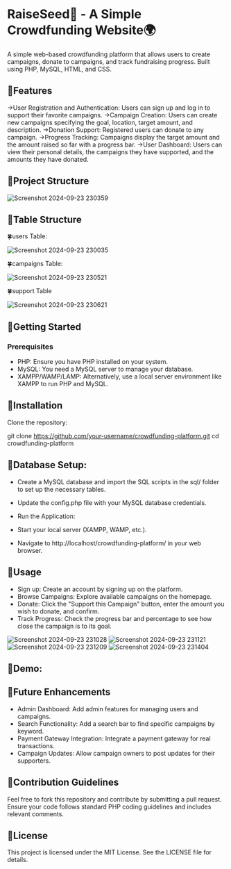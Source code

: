 # RaiseSeed🌱 - A Simple Crowdfunding Website🌍
A simple web-based crowdfunding platform that allows users to create campaigns, donate to campaigns, and track fundraising progress. Built using PHP, MySQL, HTML, and CSS.

## 🌱Features
 ->User Registration and Authentication: Users can sign up and log in to support their favorite campaigns.
 ->Campaign Creation: Users can create new campaigns specifying the goal, location, target amount, and description.
 ->Donation Support: Registered users can donate to any campaign.
 ->Progress Tracking: Campaigns display the target amount and the amount raised so far with a progress bar.
 ->User Dashboard: Users can view their personal details, the campaigns they have supported, and the amounts they have donated.
## 🌱Project Structure

![Screenshot 2024-09-23 230359](https://github.com/user-attachments/assets/c93e6613-7aeb-40e8-9580-26ca6c6bc8f1)

## 🌱Table Structure
🍀users Table:

![Screenshot 2024-09-23 230035](https://github.com/user-attachments/assets/1bb69aed-0eae-40e6-a416-090631d27734)

🍀campaigns Table:

![Screenshot 2024-09-23 230521](https://github.com/user-attachments/assets/abb833a6-6193-48da-9405-d449aed4c0b5)

🍀support Table

![Screenshot 2024-09-23 230621](https://github.com/user-attachments/assets/afb47484-ee3f-4210-a6a9-5f96426b42ae)

## 🌱Getting Started
### Prerequisites
- PHP: Ensure you have PHP installed on your system.
- MySQL: You need a MySQL server to manage your database.
- XAMPP/WAMP/LAMP: Alternatively, use a local server environment like XAMPP to run PHP and MySQL.
## 🌱Installation
Clone the repository:

git clone https://github.com/your-username/crowdfunding-platform.git
cd crowdfunding-platform
## 🌱Database Setup:

- Create a MySQL database and import the SQL scripts in the sql/ folder to set up the necessary tables.
- Update the config.php file with your MySQL database credentials.
- Run the Application:

- Start your local server (XAMPP, WAMP, etc.).
- Navigate to http://localhost/crowdfunding-platform/ in your web browser.
## 🌱Usage
- Sign up: Create an account by signing up on the platform.
- Browse Campaigns: Explore available campaigns on the homepage.
- Donate: Click the "Support this Campaign" button, enter the amount you wish to donate, and confirm.
- Track Progress: Check the progress bar and percentage to see how close the campaign is to its goal.

![Screenshot 2024-09-23 231028](https://github.com/user-attachments/assets/d96ff7f9-05f3-433d-9f59-04bccf5364b2)
![Screenshot 2024-09-23 231121](https://github.com/user-attachments/assets/d207974c-bf68-4847-9c9c-6b5b16165b52)
![Screenshot 2024-09-23 231209](https://github.com/user-attachments/assets/5dcc6cd4-801c-4388-97ca-84e80affb74e)
![Screenshot 2024-09-23 231404](https://github.com/user-attachments/assets/9adfc0e0-e2ea-41fb-8990-4fa311e6f5d2)

## 🌱Demo:

## 🌱Future Enhancements
- Admin Dashboard: Add admin features for managing users and campaigns.
- Search Functionality: Add a search bar to find specific campaigns by keyword.
- Payment Gateway Integration: Integrate a payment gateway for real transactions.
- Campaign Updates: Allow campaign owners to post updates for their supporters.

## 🌱Contribution Guidelines
Feel free to fork this repository and contribute by submitting a pull request. Ensure your code follows standard PHP coding guidelines and includes relevant comments.

## 🌱License
This project is licensed under the MIT License. See the LICENSE file for details.
